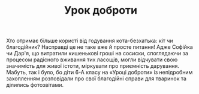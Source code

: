 ﻿---
title: "Урок доброти"
---

Хто отримає більше користі від годування кота-безхатька:  кіт чи благодійник? Насправді це не таке вже й просте питання! Адже Софійка чи Дар'я, що витратили кишенькові гроші на сосиски, споглядаючи за процесом радісного вживання тих ласощів, могли відчувати свою значимість для живої істоти, міркувати про приємність дарування. Мабуть, так і було, бо діти 6-А класу на «Уроці доброти» із непідробним захопленням розповідали про свої благодійні справи для тваринок та ділились фотозвітами.

<slideshow></slideshow>
